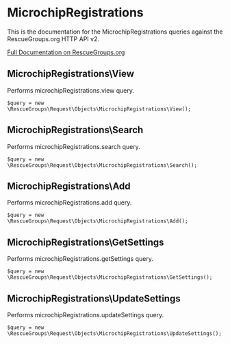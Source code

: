 # MicrochipRegistrations

This is the documentation for the MicrochipRegistrations queries against the RescueGroups.org HTTP API v2.

[Full Documentation on RescueGroups.org](https://userguide.rescuegroups.org/display/APIDG/Object+definitions#Objectdefinitions-microchipRegistrations)

## MicrochipRegistrations\View

Performs microchipRegistrations.view query.

    $query = new \RescueGroups\Request\Objects\MicrochipRegistrations\View();


## MicrochipRegistrations\Search

Performs microchipRegistrations.search query.

    $query = new \RescueGroups\Request\Objects\MicrochipRegistrations\Search();


## MicrochipRegistrations\Add

Performs microchipRegistrations.add query.

    $query = new \RescueGroups\Request\Objects\MicrochipRegistrations\Add();


## MicrochipRegistrations\GetSettings

Performs microchipRegistrations.getSettings query.

    $query = new \RescueGroups\Request\Objects\MicrochipRegistrations\GetSettings();


## MicrochipRegistrations\UpdateSettings

Performs microchipRegistrations.updateSettings query.

    $query = new \RescueGroups\Request\Objects\MicrochipRegistrations\UpdateSettings();



